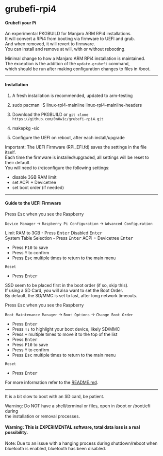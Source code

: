 # grubefi-rpi4
#### Grubefi your Pi ####

An experimental PKGBUILD for Manjaro ARM RPi4 installations. \
It will convert a RPi4 from booting via firmware to UEFI and grub. \
And when removed, it will revert to firmware. \
You can install and remove at will, with or without rebooting.
 
Minimal change to how a Manjaro ARM RPi4 installation is maintained. \
The exception is the addition of the `update-grubefi` command, \
which should be run after making configuration changes to files in /boot.

- - - -
#### Installation ####

1) A fresh installation is recommended, updated to arm-testing
 
2) sudo pacman -S linux-rpi4-mainline linux-rpi4-mainline-headers
 
3) Download the PKGBUILD or `git clone https://github.com/0n0w1c/grubefi-rpi4.git`
 
4) makepkg -sic
 
5) Configure the UEFI on reboot, after each install/upgrade

Important: The UEFI Firmware (RPI_EFI.fd) saves the settings in the file itself. \
Each time the firmware is installed/upgraded, all settings will be reset to their default. \
You will need to (re)configure the following settings:
  - disable 3GB RAM limit
  - set ACPI + Devicetree
  - set boot order (if needed)

- - - -
#### Guide to the UEFI Firmware ####
Press <kbd>Esc</kbd> when you see the Raspberry

`Device Manager` → `Raspberry Pi Configuration` → `Advanced Configuration`

Limit RAM to 3GB - Press <kbd>Enter</kbd> Disabled <kbd>Enter</kbd> \
System Table Selection - Press <kbd>Enter</kbd> ACPI + Devicetree <kbd>Enter</kbd>
 - Press <kbd>F10</kbd> to save
 - Press <kbd>Y</kbd> to confirm
 - Press <kbd>Esc</kbd> multiple times to return to the main menu

`Reset`
 - Press <kbd>Enter</kbd>

SSD seem to be placed first in the boot order (if so, skip this). \
If using a SD Card, you will also want to set the Boot Order. \
By default, the SD/MMC is set to last, after long network timeouts.
   
Press <kbd>Esc</kbd> when you see the Raspberry

 `Boot Maintenance Manager` → `Boot Options` → `Change Boot Order`
 - Press <kbd>Enter</kbd>
 - Press <kbd>↑</kbd><kbd>↓</kbd> to highlight your boot device, likely SD/MMC
 - Press <kbd>+</kbd> multiple times to move it to the top of the list
 - Press <kbd>Enter</kbd>
 - Press <kbd>F10</kbd> to save
 - Press <kbd>Y</kbd> to confirm
 - Press <kbd>Esc</kbd> multiple times to return to the main menu

`Reset`
   - Press <kbd>Enter</kbd>

For more information refer to the [README.md](https://github.com/pftf/RPi4/blob/master/Readme.md "RPi4 UEFI").

- - - -
It is a bit slow to boot with an SD card, be patient.

Warning: Do NOT have a shell/terminal or files, open in /boot or /boot/efi during \
the installation or removal processes.

#### Warning: This is EXPERIMENTAL software, total data loss is a real possibility. ####

Note: Due to an issue with a hanging process during shutdown/reboot when \
bluetooth is enabled, bluetooth has been disabled.
